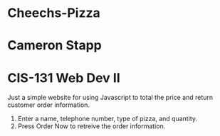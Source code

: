 # Cheechs-Pizza
# Cameron Stapp
# CIS-131 Web Dev II

Just a simple website for using Javascript to total the price and return customer order information.  

1. Enter a name, telephone number, type of pizza, and quantity.
2. Press Order Now to retreive the order information.
